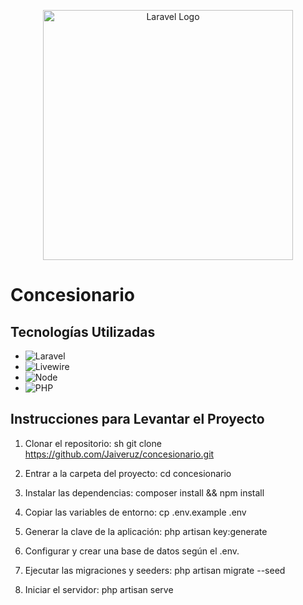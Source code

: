 <p align="center"><a href="https://laravel.com" target="_blank"><img src="https://raw.githubusercontent.com/laravel/art/master/logo-lockup/5%20SVG/2%20CMYK/1%20Full%20Color/laravel-logolockup-cmyk-red.svg" width="400" alt="Laravel Logo"></a></p>

# Concesionario


## Tecnologías Utilizadas

- ![Laravel](https://img.shields.io/badge/Laravel-10-FF2D20?logo=laravel&logoColor=white)
- ![Livewire](https://img.shields.io/badge/Livewire-3-4E56A6?logo=laravel&logoColor=white)
- ![Node](https://img.shields.io/badge/Node.js-20.11.0-339933?logo=node.js&logoColor=white)
- ![PHP](https://img.shields.io/badge/PHP-8.2.15-777BB4?logo=php&logoColor=white)

## Instrucciones para Levantar el Proyecto

1. Clonar el repositorio:
    sh
    git clone https://github.com/Jaiveruz/concesionario.git
    

2. Entrar a la carpeta del proyecto:
    cd concesionario
    

3. Instalar las dependencias:
    composer install && npm install
    

4. Copiar las variables de entorno:
    cp .env.example .env
    

5. Generar la clave de la aplicación:
    php artisan key:generate
    

6. Configurar y crear una base de datos según el .env.

7. Ejecutar las migraciones y seeders:
    php artisan migrate --seed
    

8. Iniciar el servidor:
    php artisan serve